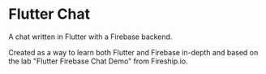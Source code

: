 # Flutter Chat
A chat written in Flutter with a Firebase backend.

Created as a way to learn both Flutter and Firebase in-depth and based on the lab "Flutter Firebase Chat Demo" from Fireship.io.
